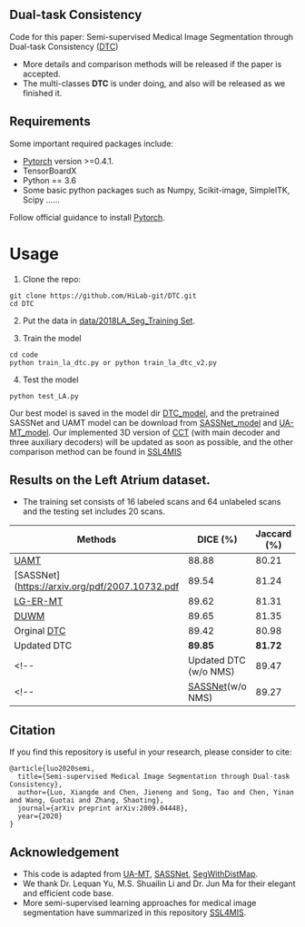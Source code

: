 ## Dual-task Consistency
Code for this paper: Semi-supervised Medical Image Segmentation through Dual-task Consistency ([DTC](https://arxiv.org/pdf/2009.04448.pdf))
* More details and comparison methods will be released if the paper is accepted. 
* The multi-classes **DTC** is under doing, and also will be released as we finished it.
## Requirements
Some important required packages include:
* [Pytorch][torch_link] version >=0.4.1.
* TensorBoardX
* Python == 3.6 
* Some basic python packages such as Numpy, Scikit-image, SimpleITK, Scipy ......

Follow official guidance to install [Pytorch][torch_link].

[torch_link]:https://pytorch.org/

# Usage

1. Clone the repo:
```
git clone https://github.com/HiLab-git/DTC.git 
cd DTC
```
2. Put the data in [data/2018LA_Seg_Training Set](https://github.com/Luoxd1996/DTC/tree/master/data/2018LA_Seg_Training%20Set).

3. Train the model
```
cd code
python train_la_dtc.py or python train_la_dtc_v2.py
```

4. Test the model
```
python test_LA.py
```
Our best model is saved in the model dir [DTC_model](https://github.com/Luoxd1996/DTC/tree/master/model), and the pretrained SASSNet and UAMT model can be download from [SASSNet_model](https://github.com/kleinzcy/SASSnet/tree/master/model) and [UA-MT_model](https://github.com/yulequan/UA-MT/tree/master/model). Our implemented 3D version of [CCT](https://arxiv.org/abs/2003.09005) (with main decoder and three auxiliary decoders) will be updated as soon as possible, and the other comparison method can be found in [SSL4MIS](https://github.com/HiLab-git/SSL4MIS)

## Results on the Left Atrium dataset.
* The training set consists of 16 labeled scans and 64 unlabeled scans and the testing set includes 20 scans.

|Methods|DICE (%) | Jaccard (%) | ASD (voxel) | 95HD (voxel)|Reference|Released Date|
|---|---|---|---|---|---|---|
|[UAMT](https://arxiv.org/pdf/1907.07034.pdf)|88.88|80.21|2.26|7.32|MICCAI2019|2019-10|
|[SASSNet](https://arxiv.org/pdf/2007.10732.pdf|89.54|81.24|2.20|8.24|MICCAI2020|2020-07|
|[LG-ER-MT](https://link.springer.com/chapter/10.1007/978-3-030-59710-8_55)|89.62|81.31| 2.06| 7.16|MICCAI2020|2020-10|
[DUWM](https://link.springer.com/chapter/10.1007%2F978-3-030-59710-8_53)|89.65| 81.35| 2.03| 7.04|MICCAI2020|2020-10|
|Orginal [DTC](https://arxiv.org/pdf/2009.04448.pdf)|89.42|80.98|2.10|7.32|Ours|2020-09|
|Updated DTC|**89.85**|**81.72**|**1.81**|**7.03**|Ours|2020-10|
<!--|Updated DTC (w/o NMS)|89.47|81.09|2.65|9.56|Ours|2020-10|-->
<!--|[SASSNet](https://arxiv.org/pdf/2007.10732.pdf)(w/o NMS)|89.27|80.82|3.13|8.83|MICCAI2020|2020-07|-->

## Citation
If you find this repository is useful in your research, please consider to cite:

	@article{luo2020semi,
	  title={Semi-supervised Medical Image Segmentation through Dual-task Consistency},
	  author={Luo, Xiangde and Chen, Jieneng and Song, Tao and Chen, Yinan and Wang, Guotai and Zhang, Shaoting},
	  journal={arXiv preprint arXiv:2009.04448},
	  year={2020}
	}

## Acknowledgement
* This code is adapted from [UA-MT](https://github.com/yulequan/UA-MT), [SASSNet](https://github.com/kleinzcy/SASSnet), [SegWithDistMap](https://github.com/JunMa11/SegWithDistMap). 
* We thank Dr. Lequan Yu, M.S. Shuailin Li and Dr. Jun Ma for their elegant and efficient code base.
* More semi-supervised learning approaches for medical image segmentation have summarized in this repository [SSL4MIS](https://github.com/Luoxd1996/awesome-semi-supervised-learning-for-medical-image-segmentation).

